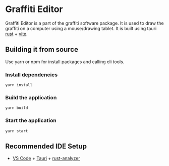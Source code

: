 # Graffiti Editor

Graffiti Editor is a part of the graffiti software package. It is used to draw the graffiti on a computer using a mouse/drawing tablet. It is built using tauri [rust](https://tauri.app/) + [vite](https://vitejs.dev/).

## Building it from source

Use yarn or npm for install packages and calling cli tools.

### Install dependencies

`yarn install`

### Build the application

`yarn build`

### Start the application

`yarn start`

## Recommended IDE Setup

- [VS Code](https://code.visualstudio.com/) + [Tauri](https://marketplace.visualstudio.com/items?itemName=tauri-apps.tauri-vscode) + [rust-analyzer](https://marketplace.visualstudio.com/items?itemName=rust-lang.rust-analyzer)
